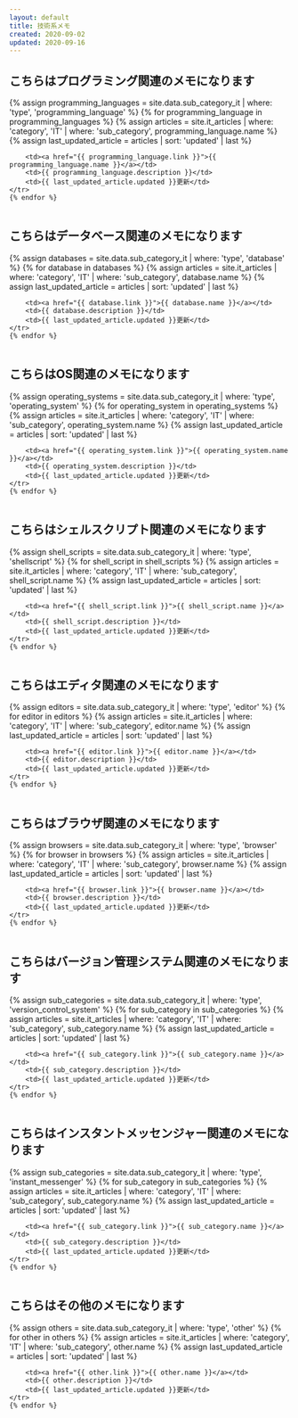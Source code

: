 ```yaml
---
layout: default
title: 技術系メモ
created: 2020-09-02
updated: 2020-09-16
---
```

## こちらはプログラミング関連のメモになります

<table>
    {% assign programming_languages = site.data.sub_category_it | where: 'type', 'programming_language' %}
    {% for programming_language in programming_languages %}
    <tr>
        {% assign articles = site.it_articles  | where: 'category', 'IT'
                                               | where: 'sub_category', programming_language.name %}
        {% assign last_updated_article = articles | sort: 'updated' | last %}

        <td><a href="{{ programming_language.link }}">{{ programming_language.name }}</a></td>
        <td>{{ programming_language.description }}</td>
        <td>{{ last_updated_article.updated }}更新</td>
    </tr>
    {% endfor %}
</table>

## こちらはデータベース関連のメモになります

<table>
    {% assign databases = site.data.sub_category_it | where: 'type', 'database' %}
    {% for database in databases %}
    <tr>
        {% assign articles = site.it_articles  | where: 'category', 'IT'
                                               | where: 'sub_category', database.name %}
        {% assign last_updated_article = articles | sort: 'updated' | last %}

        <td><a href="{{ database.link }}">{{ database.name }}</a></td>
        <td>{{ database.description }}</td>
        <td>{{ last_updated_article.updated }}更新</td>
    </tr>
    {% endfor %}
</table>

## こちらはOS関連のメモになります

<table>
    {% assign operating_systems = site.data.sub_category_it | where: 'type', 'operating_system' %}
    {% for operating_system in operating_systems %}
    <tr>
        {% assign articles = site.it_articles  | where: 'category', 'IT'
                                               | where: 'sub_category', operating_system.name %}
        {% assign last_updated_article = articles | sort: 'updated' | last %}

        <td><a href="{{ operating_system.link }}">{{ operating_system.name }}</a></td>
        <td>{{ operating_system.description }}</td>
        <td>{{ last_updated_article.updated }}更新</td>
    </tr>
    {% endfor %}
</table>

## こちらはシェルスクリプト関連のメモになります

<table>
    {% assign shell_scripts = site.data.sub_category_it | where: 'type', 'shellscript' %}
    {% for shell_script in shell_scripts %}
    <tr>
        {% assign articles = site.it_articles  | where: 'category', 'IT'
                                               | where: 'sub_category', shell_script.name %}
        {% assign last_updated_article = articles | sort: 'updated' | last %}

        <td><a href="{{ shell_script.link }}">{{ shell_script.name }}</a></td>
        <td>{{ shell_script.description }}</td>
        <td>{{ last_updated_article.updated }}更新</td>
    </tr>
    {% endfor %}
</table>

## こちらはエディタ関連のメモになります

<table>
    {% assign editors = site.data.sub_category_it | where: 'type', 'editor' %}
    {% for editor in editors %}
    <tr>
        {% assign articles = site.it_articles  | where: 'category', 'IT'
                                               | where: 'sub_category', editor.name %}
        {% assign last_updated_article = articles | sort: 'updated' | last %}

        <td><a href="{{ editor.link }}">{{ editor.name }}</a></td>
        <td>{{ editor.description }}</td>
        <td>{{ last_updated_article.updated }}更新</td>
    </tr>
    {% endfor %}
</table>

## こちらはブラウザ関連のメモになります

<table>
    {% assign browsers = site.data.sub_category_it | where: 'type', 'browser' %}
    {% for browser in browsers %}
    <tr>
        {% assign articles = site.it_articles  | where: 'category', 'IT'
                                               | where: 'sub_category', browser.name %}
        {% assign last_updated_article = articles | sort: 'updated' | last %}

        <td><a href="{{ browser.link }}">{{ browser.name }}</a></td>
        <td>{{ browser.description }}</td>
        <td>{{ last_updated_article.updated }}更新</td>
    </tr>
    {% endfor %}
</table>

## こちらはバージョン管理システム関連のメモになります

<table>
    {% assign sub_categories = site.data.sub_category_it | where: 'type', 'version_control_system' %}
    {% for sub_category in sub_categories %}
    <tr>
        {% assign articles = site.it_articles  | where: 'category', 'IT'
                                               | where: 'sub_category', sub_category.name %}
        {% assign last_updated_article = articles | sort: 'updated' | last %}

        <td><a href="{{ sub_category.link }}">{{ sub_category.name }}</a></td>
        <td>{{ sub_category.description }}</td>
        <td>{{ last_updated_article.updated }}更新</td>
    </tr>
    {% endfor %}
</table>

## こちらはインスタントメッセンジャー関連のメモになります

<table>
    {% assign sub_categories = site.data.sub_category_it | where: 'type', 'instant_messenger' %}
    {% for sub_category in sub_categories %}
    <tr>
        {% assign articles = site.it_articles  | where: 'category', 'IT'
                                               | where: 'sub_category', sub_category.name %}
        {% assign last_updated_article = articles | sort: 'updated' | last %}

        <td><a href="{{ sub_category.link }}">{{ sub_category.name }}</a></td>
        <td>{{ sub_category.description }}</td>
        <td>{{ last_updated_article.updated }}更新</td>
    </tr>
    {% endfor %}
</table>

## こちらはその他のメモになります

<table>
    {% assign others = site.data.sub_category_it | where: 'type', 'other' %}
    {% for other in others %}
    <tr>
        {% assign articles = site.it_articles  | where: 'category', 'IT'
                                               | where: 'sub_category', other.name %}
        {% assign last_updated_article = articles | sort: 'updated' | last %}

        <td><a href="{{ other.link }}">{{ other.name }}</a></td>
        <td>{{ other.description }}</td>
        <td>{{ last_updated_article.updated }}更新</td>
    </tr>
    {% endfor %}
</table>
